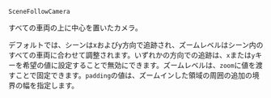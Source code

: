 ```
SceneFollowCamera
```

すべての車両の上に中心を置いたカメラ。

デフォルトでは、シーンはxおよびy方向で追跡され、ズームレベルはシーン内のすべての車両に合わせて調整されます。いずれかの方向での追跡は、`x`または`y`キーを希望の値に設定することで無効にできます。ズームレベルは、`zoom`に値を渡すことで固定できます。`padding`の値は、ズームインした領域の周囲の追加の境界の幅を指定します。

